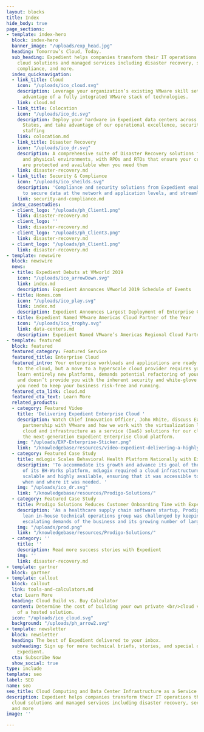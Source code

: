```yaml
---
layout: blocks
title: Index
hide_body: true
page_sections:
- template: index-hero
  block: index-hero
  banner_image: "/uploads/exp_head.jpg"
  heading: Tomorrow’s Cloud, Today.
  sub_heading: Expedient helps companies transform their IT operations through award-winning
    cloud solutions and managed services including disaster recovery, security and
    compliance, and more.
  index_quicknavigation:
  - link_title: Cloud
    icon: "/uploads/ico_cloud.svg"
    description: Leverage your organization’s existing VMware skill sets while taking
      advantage of a fully integrated VMware stack of technologies.
    link: cloud.md
  - link_title: Colocation
    icon: "/uploads/ico_dc.svg"
    description: Deploy your hardware in Expedient data centers across the United
      States, and take advantage of our operational excellence, security, and 24x7x365
      staffing
    link: colocation.md
  - link_title: Disaster Recovery
    icon: "/uploads/ico_dr.svg"
    description: A comprehensive suite of Disaster Recovery solutions for both virtual
      and physical environments, with RPOs and RTOs that ensure your critical applications
      are protected and available when you need them
    link: disaster-recovery.md
  - link_title: Security & Compliance
    icon: "/uploads/ico_sheilds.svg"
    description: 'Compliance and security solutions from Expedient enable organizations
      to secure data at the network and application levels, and streamline audit efforts '
    link: security-and-compliance.md
  index_casestudies:
  - client_logo: "/uploads/ph_Client1.png"
    link: disaster-recovery.md
  - client_logo: ''
    link: disaster-recovery.md
  - client_logo: "/uploads/ph_Client3.png"
    link: disaster-recovery.md
  - client_logo: "/uploads/ph_Client1.png"
    link: disaster-recovery.md
- template: newswire
  block: newswire
  news:
  - title: Expedient Debuts at VMworld 2019
    icon: "/uploads/ico_arrowDown.svg"
    link: index.md
    description: Expedient Announces VMworld 2019 Schedule of Events
  - title: Homes.com
    icon: "/uploads/ico_play.svg"
    link: index.md
    description: Expedient Announces Largest Deployment of Enterprise Cloud Platform
  - title: Expedient Named VMware Americas Cloud Partner of the Year
    icon: "/uploads/ico_trophy.svg"
    link: data-centers.md
    description: Expedient Named VMware’s Americas Regional Cloud Partner of the Year
- template: featured
  block: featured
  featured_category: Featured Service
  featured_title: Enterprise Cloud
  featured_intro: Your enterprise workloads and applications are ready for a migration
    to the cloud, but a move to a hyperscale cloud provider requires your teams to
    learn entirely new platforms, demands potential refactoring of your applications,
    and doesn’t provide you with the inherent security and white-glove managed services
    you need to keep your business risk-free and running.
  featured_cta_link: cloud.md
  featured_cta_text: Learn More
  related_products:
  - category: Featured Video
    title: 'Delivering Expedient Enterprise Cloud '
    description: Watch Chief Innovation Officer, John White, discuss Expedient’s long-standing
      partnership with VMware and how we work with the virtualization leader to build
      cloud and infrastructure as a service (IaaS) solutions for our clients, including
      the next-generation Expedient Enterprise Cloud platform.
    img: "/uploads/EXP-Enterprise-Sticker.png"
    link: "/knowledgebase/resources/video-expedient-delivering-a-highly-performant-enterprise-cloud-with-vmware/"
  - category: Featured Case Study
    title: mdLogix Scales Behavioral Health Platform Nationally with Expedient
    description: 'To accommodate its growth and advance its goal of the national adoption
      of its BH-Works platform, mdLogix required a cloud infrastructure that was both
      scalable and highly available, ensuring that it was accessible to health screeners
      when and where it was needed. '
    img: "/uploads/ico_dr.svg"
    link: "/knowledgebase/resources/Prodigo-Solutions/"
  - category: Featured Case Study
    title: Prodigo Solutions Reduces Customer Onboarding Time with Expedient
    description: 'As a healthcare supply chain software startup, Prodigo Solutions’
      lean in-house technical operations group was challenged by keeping up with the
      escalating demands of the business and its growing number of large customers. '
    img: "/uploads/prod.png"
    link: "/knowledgebase/resources/Prodigo-Solutions/"
  - category: ''
    title: ''
    description: Read more success stories with Expedient
    img: ''
    link: disaster-recovery.md
- template: gartner
  block: gartner
- template: callout
  block: callout
  link: tools-and-calculators.md
  cta: Learn More
  heading: Cloud Build vs. Buy Calculator
  content: Determine the cost of building your own private <br/>cloud vs. the cost
    of a hosted solution.
  icon: "/uploads/ico_cloud.svg"
  background: "/uploads/ph_arrow2.svg"
- template: newsletter
  block: newsletter
  heading: The best of Expedient delivered to your inbox.
  subheading: Sign up for more technical briefs, stories, and special offers from
    Expedient.
  cta: Subscribe Now
  show_social: true
type: include
template: seo
label: SEO
name: seo
seo_title: Cloud Computing and Data Center Infrastructure as a Service
description: Expedient helps companies transform their IT operations through award-winning
  cloud solutions and managed services including disaster recovery, security and compliance,
  and more
image: ''

---
```

